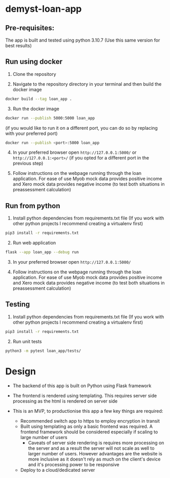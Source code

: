 # demyst-loan-app

## Pre-requisites: 
The app is built and tested using python 3.10.7
(Use this same version for best results)

## Run using docker
1. Clone the repository

2. Navigate to the repository directory in your terminal and then build the docker image
```bash
docker build --tag loan_app .
```

3. Run the docker image
```bash
docker run --publish 5000:5000 loan_app
```
(if you would like to run it on a different port, you can do so by replacing <port> with your preferred port)
```bash
docker run --publish <port>:5000 loan_app
```

4. In your preferred browser open `http://127.0.0.1:5000/` or `http://127.0.0.1:<port>/` (if you opted for a different port in the previous step)

5. Follow instructions on the webpage running through the loan application. For ease of use Myob mock data provides positive income and Xero mock data provides negative income (to test both situations in preassessment calculation)

## Run from python
1. Install python dependencies from requirements.txt file
(If you work with other python projects I recommend creating a virtualenv first)
```bash
pip3 install -r requirements.txt
```

2. Run web application
```bash
flask --app loan_app --debug run 
```

3. In your preferred browser open `http://127.0.0.1:5000/`

4. Follow instructions on the webpage running through the loan application. For ease of use Myob mock data provides positive income and Xero mock data provides negative income (to test both situations in preassessment calculation)


## Testing
1. Install python dependencies from requirements.txt file
(If you work with other python projects I recommend creating a virtualenv first)
```bash
pip3 install -r requirements.txt
```

2. Run unit tests
```bash
python3 -m pytest loan_app/tests/
```

# Design
* The backend of this app is built on Python using Flask framework
* The frontend is rendered using templating. This requires server side processing as the html is rendered on server side

* This is an MVP, to productionise this app a few key things are required:
  * Recommended switch app to https to employ encryption in transit
  * Built using templating as only a basic frontend was required. A frontend framework should be considered especially if scaling to large number of users
    * Caveats of server side rendering is requires more processing on the server and as a result the server will not scale as well to larger number of users. However advantages are the website is more inclusive as it doesn't rely as much on the client's device and it's processing power to be responsive
  * Deploy to a cloud/dedicated server

